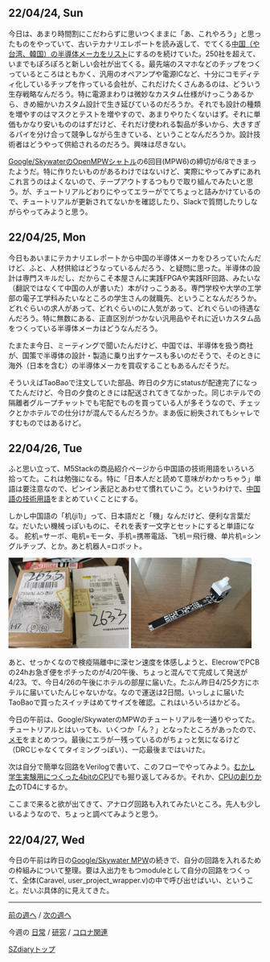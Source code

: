 ## 22/04/24, Sun

今日は、あまり時間割にこだわらずに思いつくままに「あ、これやろう」と思ったものをやっていて、古いテカナリエレポートを読み返して、でてくる[中国（や台湾、韓国）の半導体メーカをリスト](https://docs.google.com/spreadsheets/d/1fKup_4Jvgar5A4_9FxMlqK_KXHFMPlVVJujzIyvOilc/)にするのを続けていた。250社を超えて、いまでもぽろぽろと新しい会社が出てくる。最先端のスマホなどのチップをつくっているところはともかく、汎用のオペアンプや電源ICなど、十分にコモディティ化しているチップを作っている会社が、これだけたくさんあるのは、どういう生存戦略なんだろう。特に電源まわりは微妙なカスタム仕様がけっこうあるから、きめ細かいカスタム設計で生き延びているのだろうか。それでも設計の種類を増やすのはマスクとテストを増やすので、あまりやりたくないはず。それに単価もかなり安いもののはずだけど、それだけ使われる製品が多いから、大きすぎるパイを分け合って競争しながら生きている、ということなんだろうか。設計技術者はどうやって供給されるのだろう。興味は尽きない。

[Google/SkywaterのOpenMPWシャトル](https://efabless.com/open_shuttle_program)の6回目(MPW6)の締切が6/8できまったようだ。特に作りたいものがあるわけではないけど、実際にやってみずにあれこれ言うのはよくないので、テープアウトするつもりで取り組んでみたいと思う。が、チュートリアルどおりにやってエラーがでてちょっと詰みかけているので、チュートリアルが更新されてないかを確認したり、Slackで質問したりしながらやってみようと思う。


## 22/04/25, Mon

今日もあいまにテカナリエレポートから中国の半導体メーカをひろっていたんだけど、ふと、人材供給はどうなっているんだろう、と疑問に思った。半導体の設計は専門スキルだし、だからこそ本屋さんに実践FPGAや実践RF回路、みたいな（翻訳ではなくて中国の人が書いた）本がけっこうある。専門学校や大学の工学部の電子工学科みたいなところの学生さんの就職先、ということなんだろうか。どれぐらいの求人があって、どれぐらいのに人気があって、どれぐらいの待遇なんだろう。特に無数にある、正直区別がつかない汎用品やそれに近いカスタム品をつくっている半導体メーカはどうなんだろう。

たまたま今日、ミーティングで聞いたんだけど、中国では、半導体を扱う商社が、国策で半導体の設計・製造に乗り出すケースも多いのだそうで、そのときに海外（日本を含む）の半導体メーカを買収することもあるんだそうだ。

そういえばTaoBaoで注文していた部品、昨日の夕方にstatusが配達完了になってたんだけど、今日の夕食のときには配送されてきてなかった。同じホテルでの隔離者グループチャットでも宅配でものを買っている人が多そうなので、チェックとかホテルでの仕分けが混んでるんだろうか。まあ仮に紛失されてもシャレですむものではあるけど。


## 22/04/26, Tue

ふと思い立って、M5Stackの商品紹介ページから中国語の技術用語をいろいろ拾ってた。これは勉強になる。特に「日本人だと読めて意味がわかっちゃう」単語は要注意なので、ピンイン表記とあわせて慣れていこう。というわけで、[中国語の技術用語](https://docs.google.com/document/d/1KzOtfLRyEg5rr2VE-ly4egd5WnZagCqypBFIBFwALXQ/)をまとめていくことにする。

しかし中国語の「机(ji1)」って、日本語だと「機」なんだけど、便利な言葉だな。だいたい機械っぽいものに、それを表す一文字とセットにすると単語になる。 舵机=サーボ、电机=モータ、手机=携帯電話、飞机＝飛行機、单片机=シングルチップ、とか。あと机器人=ロボット。

<img src="https://github.com/akita11/SZdiary/blob/main/diary/photo/2022-04-26_14.23.07.jpg" width="240px">

<img src="https://github.com/akita11/SZdiary/blob/main/diary/photo/2022-04-26_14.24.51.jpg" width="240px">

あと、せっかくなので検疫隔離中に深セン速度を体感しようと、ElecrowでPCBの24hお急ぎ便をポチったのが4/20午後、ちょっと混んでて完成して発送が4/23。で、今日4/26の午後にホテルの部屋に届いた。たぶん昨日4/25夕方にホテルに届いていたんじゃないかな。なので運送は2日間。いっしょに届いたTaoBaoで買ったスイッチはめてサイズを確認。これはいろいろはかどる。

今日の午前は、Google/SkywaterのMPWのチュートリアルを一通りやってた。チュートリアルとはいっても、いくつか「ん？」となったところがあったので、[メモ](https://docs.google.com/document/d/1KzOtfLRyEg5rr2VE-ly4egd5WnZagCqypBFIBFwALXQ/)をまとめつつ。最後にエラがー残っているのがちょっと気になるけど（DRCじゃなくてタイミングっぽい）、一応最後まではいけた。

次は自分で簡単な回路をVerilogで書いて、このフローでやってみよう。[むかし学生実験用につくった4bitのCPU](http://exp1gw.ec.t.kanazawa-u.ac.jp/PCIF-2/)でも掘り返してみるか。それか、[CPUの創りかた](https://www.amazon.co.jp/dp/4839909865)のTD4にするか。

ここまで来ると欲が出てきて、アナログ回路も入れてみたいところ。先人も少しいるようなので、ちょっと調べてみようと思う。


## 22/04/27, Wed

今日の午前は昨日の[Google/Skywater MPW](https://docs.google.com/document/d/1KzOtfLRyEg5rr2VE-ly4egd5WnZagCqypBFIBFwALXQ/)の続きで、自分の回路を入れるための枠組みについて整理。要は入出力をもつmoduleとして自分の回路をつくって、全体(Caravel, user_project_wrapper.v)の中で呼び出せばいい、ということ。だいぶ具体的に見えてきた。

***

[前の週へ](2204-4.md) /
[次の週へ](2205-1.md)

今週の
[日常](../diary/2204-5.md) /
[研究](../research/2204-5.md) /
[コロナ関連](../covid19/2204-5.md)

[SZdiaryトップ](../../README.md)
